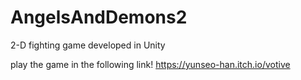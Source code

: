 # AngelsAndDemons2
2-D fighting game developed in Unity

play the game in the following link!
https://yunseo-han.itch.io/votive
